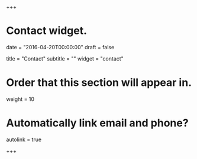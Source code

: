 +++
# Contact widget.

date = "2016-04-20T00:00:00"
draft = false

title = "Contact"
subtitle = ""
widget = "contact"

# Order that this section will appear in.
weight = 10

# Automatically link email and phone?
autolink = true

+++

